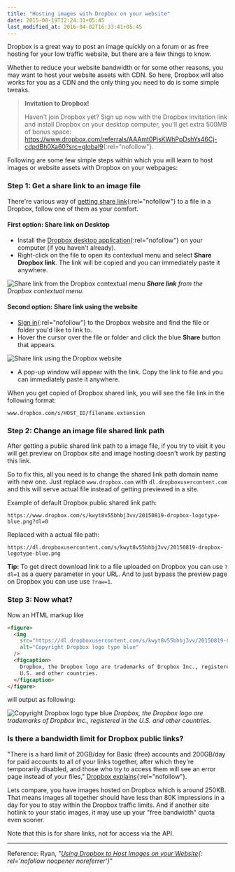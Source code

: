 ```yaml
---
title: "Hosting images with Dropbox on your website"
date: 2015-08-19T12:24:31+05:45
last_modified_at: 2016-04-02T16:33:41+05:45
---
```


Dropbox is a great way to post an image quickly on a forum or as free hosting for your low traffic website, but there are a few things to know.

Whether to reduce your website bandwidth or for some other reasons, you may want to host your website assets with CDN. So here, Dropbox will also works for you as a CDN and the only thing you need to do is some simple tweaks.

> **Invitation to Dropbox!**
>
> Haven't join Dropbox yet? Sign up now with the Dropbox invitation link and install Dropbox on your desktop computer, you'll get extra 500MB of bonus space: <https://www.dropbox.com/referrals/AAAmt0PisKWhPpDshYs46Cj-cdpdBh0Xa60?src=global9>{:rel="nofollow"}.

<!-- Old short referal link but still works: https://db.tt/pFyuOKMN -->

Following are some few simple steps within which you will learn to host images or website assets with Dropbox on your webpages:

### Step 1: Get a share link to an image file

There're various way of [getting share link](https://www.dropbox.com/help/167){:rel="nofollow"} to a file in a Dropbox, follow one of them as your comfort.

#### First option: Share link on Desktop

- Install the [Dropbox desktop application](https://www.dropbox.com/downloading){:rel="nofollow"} on your computer (if you haven't already).
- Right-click on the file to open its contextual menu and select **Share Dropbox link**. The link will be copied and you can immediately paste it anywhere.

![Share link from the Dropbox contextual menu](https://dl.dropboxusercontent.com/s/dem4lq19tmcgp1u/20150819-dropbox-share-link-on-desktop.png "Share link from the Dropbox contextual menu")
_**Share link** from the Dropbox contextual menu._

#### Second option: Share link using the website

- [Sign in](https://www.dropbox.com/login){:rel="nofollow"} to the Dropbox website and find the file or folder you'd like to link to.
- Hover the cursor over the file or folder and click the blue **Share** button that appears.

![Share link using the Dropbox website](https://dl.dropboxusercontent.com/s/e1n60amfrty1gt0/20150819-dropbox-bamboo-sharing-button-share-link-on-web.png "Share link using the Dropbox website")

- A pop-up window will appear with the link. Copy the link to file and you can immediately paste it anywhere.

When you get copied of Dropbox shared link, you will see the file link in the following format:

```text
www.dropbox.com/s/HOST_ID/filename.extension
```

### Step 2: Change an image file shared link path

After getting a public shared link path to a image file, if you try to visit it you will get preview on Dropbox site and image hosting doesn't work by pasting this link.

So to fix this, all you need is to change the shared link path domain name with new one. Just replace `www.dropbox.com` with `dl.dropboxusercontent.com` and this will serve actual file instead of getting previewed in a site.

Example of default Dropbox public shared link path:

```text
https://www.dropbox.com/s/kwyt8v55bhbj3vv/20150819-dropbox-logotype-blue.png?dl=0
```

Replaced with a actual file path:

```text
https://dl.dropboxusercontent.com/s/kwyt8v55bhbj3vv/20150819-dropbox-logotype-blue.png
```

**Tip:** To get direct download link to a file uploaded on Dropbox you can use `?dl=1` as a query parameter in your URL. And to just bypass the preview page on Dropbox you can use use `?raw=1`.

### Step 3: Now what?

Now an HTML markup like

```html
<figure>
  <img
    src="https://dl.dropboxusercontent.com/s/kwyt8v55bhbj3vv/20150819-dropbox-logotype-blue.png"
    alt="Copyright Dropbox logo type blue"
  />
  <figcaption>
    Dropbox, the Dropbox logo are trademarks of Dropbox Inc., registered in the
    U.S. and other countries.
  </figcaption>
</figure>
```

will output as following:

![Copyright Dropbox logo type blue](https://dl.dropboxusercontent.com/s/kwyt8v55bhbj3vv/20150819-dropbox-logotype-blue.png "Copyright Dropbox logo type blue")
_Dropbox, the Dropbox logo are trademarks of Dropbox Inc., registered in the U.S. and other countries._

### Is there a bandwidth limit for Dropbox public links?

"There is a hard limit of 20GB/day for Basic (free) accounts and 200GB/day for paid accounts to all of your links together, after which they're temporarily disabled, and those who try to access them will see an error page instead of your files," [Dropbox explains](https://www.dropbox.com/help/4204){:rel="nofollow"}.

Lets compare, you have images hosted on Dropbox which is around 250KB. That means images all together should have less than 80K impressions in a day for you to stay within the Dropbox traffic limits. And if another site hotlink to your static images, it may use up your "free bandwidth" quota even sooner.

Note that this is for share links, not for access via the API.

---

Reference: Ryan, "_[Using Dropbox to Host Images on your Website](http://ryanmo.co/2013/11/03/dropboxsharedlinks/){: rel='nofollow noopener noreferrer'}_"
